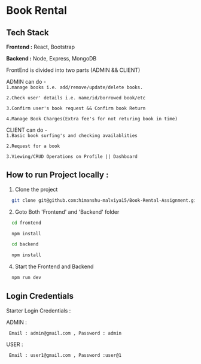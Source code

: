 # Book Rental

## Tech Stack

**Frontend :** React, Bootstrap

**Backend :** Node, Express, MongoDB

FrontEnd is divided into two parts (ADMIN && CLIENT)

ADMIN can do -  
`1.manage books i.e. add/remove/update/delete books.`

`2.Check user' details i.e. name/id/borrowed book/etc`

`3.Confirm user's book request && Confirm book Return`

`4.Manage Book Charges(Extra fee's for not returing book in time)`

CLIENT can do -  
`1.Basic book surfing's and checking availablities`

`2.Request for a book`

`3.Viewing/CRUD Operations on Profile || Dashboard`

## How to run Project locally :

1. Clone the project

```bash
  git clone git@github.com:himanshu-malviya15/Book-Rental-Assignment.git
```

2. Goto Both 'Frontend' and 'Backend' folder

```bash
  cd frontend
```
```bash
  npm install
```

```bash
  cd backend
```
```bash
  npm install
```

4. Start the Frontend and Backend

```bash
  npm run dev
```

## Login Credentials

Starter Login Credentials :

ADMIN :

```
 Email : admin@gmail.com , Password : admin
```
USER :

```
 Email : user1@gmail.com , Password :user@1
```
